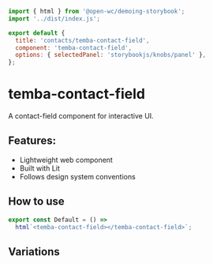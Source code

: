 ```js script
import { html } from '@open-wc/demoing-storybook';
import '../dist/index.js';

export default {
  title: 'contacts/temba-contact-field',
  component: 'temba-contact-field',
  options: { selectedPanel: 'storybookjs/knobs/panel' },
};
```

# temba-contact-field

A contact-field component for interactive UI.

## Features:

- Lightweight web component
- Built with Lit
- Follows design system conventions

## How to use

```js preview-story
export const Default = () =>
  html`<temba-contact-field></temba-contact-field>`;
```

## Variations

